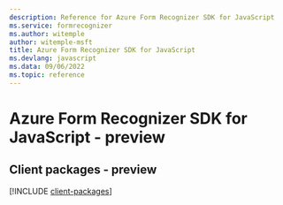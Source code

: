 ```yaml
---
description: Reference for Azure Form Recognizer SDK for JavaScript
ms.service: formrecognizer
ms.author: witemple
author: witemple-msft
title: Azure Form Recognizer SDK for JavaScript
ms.devlang: javascript
ms.data: 09/06/2022
ms.topic: reference
---
```

# Azure Form Recognizer SDK for JavaScript - preview

## Client packages - preview
[!INCLUDE [client-packages](form-recognizer-client-index.md)]